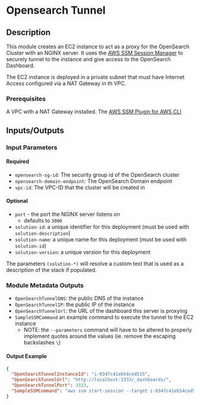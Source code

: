 # Opensearch Tunnel


## Description

This module creates an EC2 instance to act as a proxy for the OpenSearch Cluster with an NGINX server.  It uses the [AWS SSM Session Manager](https://docs.aws.amazon.com/systems-manager/latest/userguide/session-manager.html) to securely tunnel to the instance and give access to the OpenSearch Dashboard.


The EC2 instance is deployed in a private subnet that must have Internet Access configured via a NAT Gateway in th VPC.

### Prerequisites

A VPC with a NAT Gateway installed.
The [AWS SSM Plugin for AWS CLI](https://docs.aws.amazon.com/systems-manager/latest/userguide/session-manager-working-with-install-plugin.html)

## Inputs/Outputs

### Input Parameters

#### Required

- `opensearch-sg-id`: The security group id of the OpenSearch cluster
- `opensearch-domain-endpoint`: The OpenSearch Domain endpoint
- `vpc-id`: The VPC-ID that the cluster will be created in

#### Optional
- `port` - the port the NGINX server listens on 
  - defaults to `3000`
- `solution-id`: a unique identifier for this deployment (must be used with `solution-description`)
- `solution-name`: a unique name for this deployment (must be used with `solution-id`)
- `solution-version`: a unique version for this deployment

The parameters `(solution-*)` will resolve a custom text that is used as a description of the stack if populated.

### Module Metadata Outputs
- `OpenSearchTunnelDNS`: the public DNS of the instance
- `OpenSearchTunnelIP`: the public IP of the instance
- `OpenSearchTunnelUrl`: the URL of the dashboard this server is proxying
- `SampleSSMCommand` an example command to execute the tunnel to the EC2 instance 
  - NOTE: the `--parameters` command will have to be altered to properly implement quotes around the values (ie. remove the escaping backslashes `\`)


#### Output Example
```json
{
  "OpenSearchTunnelInstanceId": "i-0347c41eb54ced515",
  "OpenSearchTunnelUrl": "http://localhost:3333/_dashboards/",
  "OpenSearchTunnelPort": 3333,
  "SampleSSMCommand": "aws ssm start-session --target i-0347c41eb54ced515 --document-name AWS-StartPortForwardingSession --parameters '{\"portNumber\": [\"3333\"], \"localPortNumber\": [\"3333\"]}'"
}

```
